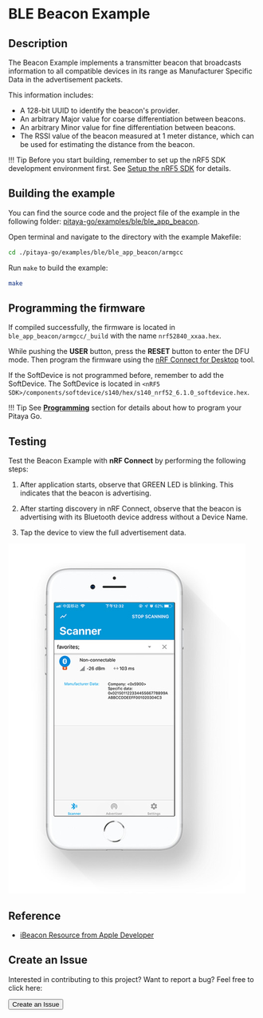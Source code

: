 # BLE Beacon Example

## Description

The Beacon Example implements a transmitter beacon that broadcasts information to all compatible devices in its range as Manufacturer Specific Data in the advertisement packets.

This information includes:

* A 128-bit UUID to identify the beacon's provider.
* An arbitrary Major value for coarse differentiation between beacons.
* An arbitrary Minor value for fine differentiation between beacons.
* The RSSI value of the beacon measured at 1 meter distance, which can be used for estimating the distance from the beacon.

!!! Tip
	Before you start building, remember to set up the nRF5 SDK development environment first. See [Setup the nRF5 SDK](../setup-the-nrf5-sdk.md) for details.

## Building the example

You can find the source code and the project file of the example in the following folder: [pitaya-go/examples/ble/ble_app_beacon](https://github.com/makerdiary/pitaya-go/tree/master/examples/ble/ble_app_beacon).

Open terminal and navigate to the directory with the example Makefile:

``` sh
cd ./pitaya-go/examples/ble/ble_app_beacon/armgcc
```

Run `make` to build the example:

``` sh
make
```

## Programming the firmware

If compiled successfully, the firmware is located in `ble_app_beacon/armgcc/_build` with the name `nrf52840_xxaa.hex`.

While pushing the **USER** button, press the **RESET** button to enter the DFU mode. Then program the firmware using the [nRF Connect for Desktop](https://www.nordicsemi.com/Software-and-Tools/Development-Tools/nRF-Connect-for-desktop) tool.

If the SoftDevice is not programmed before, remember to add the SoftDevice. The SoftDevice is located in `<nRF5 SDK>/components/softdevice/s140/hex/s140_nrf52_6.1.0_softdevice.hex`.

!!! Tip
	See **[Programming](../../programming.md)** section for details about how to program your Pitaya Go.

## Testing

Test the Beacon Example with **nRF Connect** by performing the following steps:

1. After application starts, observe that GREEN LED is blinking. This indicates that the beacon is advertising.

2. After starting discovery in nRF Connect, observe that the beacon is advertising with its Bluetooth device address without a Device Name.

3. Tap the device to view the full advertisement data.

![](assets/images/ble-app-beacon-example.jpg)

## Reference

* [iBeacon Resource from Apple Developer](https://developer.apple.com/ibeacon/)

## Create an Issue

Interested in contributing to this project? Want to report a bug? Feel free to click here:

<a href="https://github.com/makerdiary/pitaya-go/issues/new"><button data-md-color-primary="marsala"><i class="fa fa-github"></i> Create an Issue</button></a>

